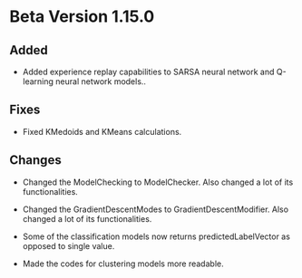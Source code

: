 # Beta Version 1.15.0

## Added

* Added experience replay capabilities to SARSA neural network and Q-learning neural network models.. 

## Fixes

* Fixed KMedoids and KMeans calculations.

## Changes

* Changed the ModelChecking to ModelChecker. Also changed a lot of its functionalities.

* Changed the GradientDescentModes to GradientDescentModifier. Also changed a lot of its functionalities.

* Some of the classification models now returns predictedLabelVector as opposed to single value.

* Made the codes for clustering models more readable.
